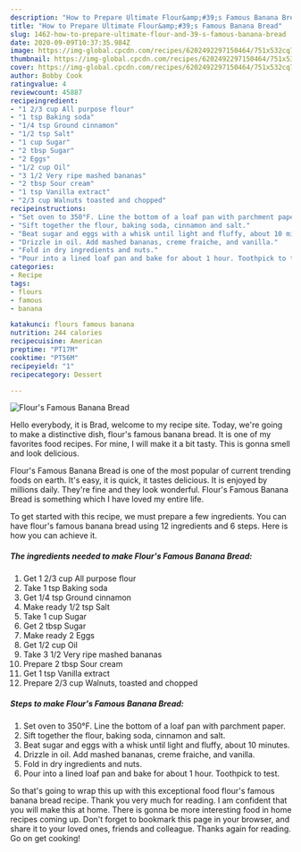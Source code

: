 ```yaml
---
description: "How to Prepare Ultimate Flour&amp;#39;s Famous Banana Bread"
title: "How to Prepare Ultimate Flour&amp;#39;s Famous Banana Bread"
slug: 1462-how-to-prepare-ultimate-flour-and-39-s-famous-banana-bread
date: 2020-09-09T10:37:35.984Z
image: https://img-global.cpcdn.com/recipes/6202492297150464/751x532cq70/flours-famous-banana-bread-recipe-main-photo.jpg
thumbnail: https://img-global.cpcdn.com/recipes/6202492297150464/751x532cq70/flours-famous-banana-bread-recipe-main-photo.jpg
cover: https://img-global.cpcdn.com/recipes/6202492297150464/751x532cq70/flours-famous-banana-bread-recipe-main-photo.jpg
author: Bobby Cook
ratingvalue: 4
reviewcount: 45887
recipeingredient:
- "1 2/3 cup All purpose flour"
- "1 tsp Baking soda"
- "1/4 tsp Ground cinnamon"
- "1/2 tsp Salt"
- "1 cup Sugar"
- "2 tbsp Sugar"
- "2 Eggs"
- "1/2 cup Oil"
- "3 1/2 Very ripe mashed bananas"
- "2 tbsp Sour cream"
- "1 tsp Vanilla extract"
- "2/3 cup Walnuts toasted and chopped"
recipeinstructions:
- "Set oven to 350°F. Line the bottom of a loaf pan with parchment paper."
- "Sift together the flour, baking soda, cinnamon and salt."
- "Beat sugar and eggs with a whisk until light and fluffy, about 10 minutes."
- "Drizzle in oil. Add mashed bananas, creme fraiche, and vanilla."
- "Fold in dry ingredients and nuts."
- "Pour into a lined loaf pan and bake for about 1 hour. Toothpick to test."
categories:
- Recipe
tags:
- flours
- famous
- banana

katakunci: flours famous banana 
nutrition: 244 calories
recipecuisine: American
preptime: "PT17M"
cooktime: "PT56M"
recipeyield: "1"
recipecategory: Dessert

---
```



![Flour&#39;s Famous Banana Bread](https://img-global.cpcdn.com/recipes/6202492297150464/751x532cq70/flours-famous-banana-bread-recipe-main-photo.jpg)

Hello everybody, it is Brad, welcome to my recipe site. Today, we're going to make a distinctive dish, flour&#39;s famous banana bread. It is one of my favorites food recipes. For mine, I will make it a bit tasty. This is gonna smell and look delicious.



Flour&#39;s Famous Banana Bread is one of the most popular of current trending foods on earth. It's easy, it is quick, it tastes delicious. It is enjoyed by millions daily. They're fine and they look wonderful. Flour&#39;s Famous Banana Bread is something which I have loved my entire life.


To get started with this recipe, we must prepare a few ingredients. You can have flour&#39;s famous banana bread using 12 ingredients and 6 steps. Here is how you can achieve it.

<!--inarticleads1-->

##### The ingredients needed to make Flour&#39;s Famous Banana Bread:

1. Get 1 2/3 cup All purpose flour
1. Take 1 tsp Baking soda
1. Get 1/4 tsp Ground cinnamon
1. Make ready 1/2 tsp Salt
1. Take 1 cup Sugar
1. Get 2 tbsp Sugar
1. Make ready 2 Eggs
1. Get 1/2 cup Oil
1. Take 3 1/2 Very ripe mashed bananas
1. Prepare 2 tbsp Sour cream
1. Get 1 tsp Vanilla extract
1. Prepare 2/3 cup Walnuts, toasted and chopped




<!--inarticleads2-->

##### Steps to make Flour&#39;s Famous Banana Bread:

1. Set oven to 350°F. Line the bottom of a loaf pan with parchment paper.
1. Sift together the flour, baking soda, cinnamon and salt.
1. Beat sugar and eggs with a whisk until light and fluffy, about 10 minutes.
1. Drizzle in oil. Add mashed bananas, creme fraiche, and vanilla.
1. Fold in dry ingredients and nuts.
1. Pour into a lined loaf pan and bake for about 1 hour. Toothpick to test.




So that's going to wrap this up with this exceptional food flour&#39;s famous banana bread recipe. Thank you very much for reading. I am confident that you will make this at home. There is gonna be more interesting food in home recipes coming up. Don't forget to bookmark this page in your browser, and share it to your loved ones, friends and colleague. Thanks again for reading. Go on get cooking!
